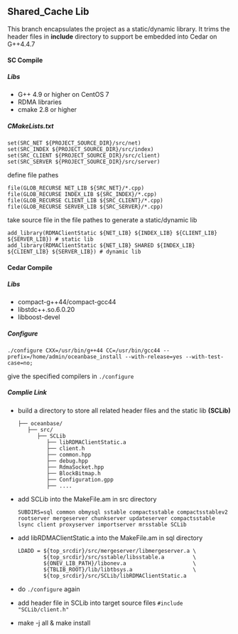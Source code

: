 ## Shared_Cache Lib
This branch encapsulates the project as a static/dynamic library. It trims the header files in **include** directory to support be embedded into Cedar on G++4.4.7

#### SC Compile
##### Libs
+ G++ 4.9 or higher on CentOS 7
+ RDMA libraries
+ cmake 2.8 or higher

##### CMakeLists.txt
    set(SRC_NET ${PROJECT_SOURCE_DIR}/src/net)
    set(SRC_INDEX ${PROJECT_SOURCE_DIR}/src/index)
    set(SRC_CLIENT ${PROJECT_SOURCE_DIR}/src/client)
    set(SRC_SERVER ${PROJECT_SOURCE_DIR}/src/server)
    
define file pathes

    file(GLOB_RECURSE NET_LIB ${SRC_NET}/*.cpp)
    file(GLOB_RECURSE INDEX_LIB ${SRC_INDEX}/*.cpp)
    file(GLOB_RECURSE CLIENT_LIB ${SRC_CLIENT}/*.cpp)
    file(GLOB_RECURSE SERVER_LIB ${SRC_SERVER}/*.cpp)
    
take source file in the file pathes to generate a static/dynamic lib 

    add_library(RDMAClientStatic ${NET_LIB} ${INDEX_LIB} ${CLIENT_LIB} ${SERVER_LIB}) # static lib
    add_library(RDMAClientStatic ${NET_LIB} SHARED ${INDEX_LIB} ${CLIENT_LIB} ${SERVER_LIB}) # dynamic lib
    

#### Cedar Compile
##### Libs
+ compact-g++44/compact-gcc44
+ libstdc++.so.6.0.20
+ libboost-devel

##### Configure
    ./configure CXX=/usr/bin/g++44 CC=/usr/bin/gcc44 --prefix=/home/admin/oceanbase_install --with-release=yes --with-test-case=no;

give the specified compilers in `./configure`

##### Complie Link
+ build a directory to store all related header files and the static lib **(SCLib)**

      ├── oceanbase/
         ├── src/
            ├── SCLib
               ├── libRDMAClientStatic.a
               ├── client.h
               ├── common.hpp
               ├── debug.hpp
               ├── RdmaSocket.hpp
               ├── BlockBitmap.h
               ├── Configuration.gpp
               ├── ....


+ add SCLib into the MakeFile.am in src directory

      SUBDIRS=sql common obmysql sstable compactsstable compactsstablev2 rootserver mergeserver chunkserver updateserver compactsstable lsync client proxyserver importserver mrsstable SCLib




+ add libRDMAClientStatic.a into the MakeFile.am in sql directory

      LDADD = ${top_srcdir}/src/mergeserver/libmergeserver.a \
              ${top_srcdir}/src/sstable/libsstable.a         \
              ${ONEV_LIB_PATH}/libonev.a                     \
              ${TBLIB_ROOT}/lib/libtbsys.a                   \
              ${top_srcdir}/src/SCLib/libRDMAClientStatic.a

+ do `./configure` again

+ add header file in SCLib into target source files `#include "SCLib/client.h"`

+ make -j all & make install

